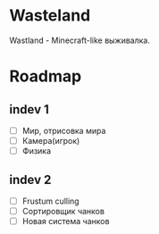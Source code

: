 # Wasteland
Wastland - Minecraft-like выживалка.

# Roadmap
## indev 1
- [ ] Мир, отрисовка мира
- [ ] Камера(игрок)
- [ ] Физика

## indev 2
- [ ] Frustum culling
- [ ] Сортировщик чанков
- [ ] Новая система чанков